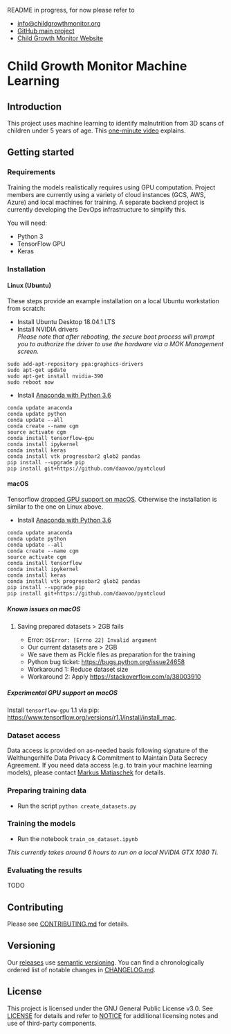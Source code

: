 README in progress, for now please refer to
- info@childgrowthmonitor.org
- [GitHub main project](https://github.com/Welthungerhilfe/ChildGrowthMonitor/)
- [Child Growth Monitor Website](https://childgrowthmonitor.org)

# Child Growth Monitor Machine Learning

## Introduction
This project uses machine learning to identify malnutrition from 3D scans of children under 5 years of age. This [one-minute video](https://www.youtube.com/watch?v=f2doV43jdwg) explains.

## Getting started

### Requirements
Training the models realistically requires using GPU computation. Project members are currently using a variety of cloud instances (GCS, AWS, Azure) and local machines for training. A separate backend project is currently developing the DevOps infrastructure to simplify this.

You will need:
* Python 3
* TensorFlow GPU
* Keras

### Installation

#### Linux (Ubuntu)

These steps provide an example installation on a local Ubuntu workstation from scratch:
* Install Ubuntu Desktop 18.04.1 LTS
* Install NVIDIA drivers  
*Please note that after rebooting, the secure boot process will prompt you to authorize the driver to use the hardware via a MOK Management screen.*
```
sudo add-apt-repository ppa:graphics-drivers
sudo apt-get update
sudo apt-get install nvidia-390
sudo reboot now
```
* Install [Anaconda with Python 3.6](https://www.anaconda.com/download)
```conda update conda
conda update anaconda
conda update python
conda update --all
conda create --name cgm
source activate cgm
conda install tensorflow-gpu
conda install ipykernel
conda install keras
conda install vtk progressbar2 glob2 pandas
pip install --upgrade pip
pip install git+https://github.com/daavoo/pyntcloud
```

#### macOS

Tensorflow [dropped GPU support on macOS](https://www.tensorflow.org/install/install_mac). Otherwise the installation is similar to the one on Linux above.

* Install [Anaconda with Python 3.6](https://www.anaconda.com/download)
```conda update conda
conda update anaconda
conda update python
conda update --all
conda create --name cgm
source activate cgm
conda install tensorflow
conda install ipykernel
conda install keras
conda install vtk progressbar2 glob2 pandas
pip install --upgrade pip
pip install git+https://github.com/daavoo/pyntcloud
```

##### Known issues on macOS

1. Saving prepared datasets > 2GB fails

   * Error: `OSError: [Errno 22] Invalid argument`
   * Our current datasets are > 2GB
   * We save them as Pickle files as preparation for the training
   * Python bug ticket: https://bugs.python.org/issue24658
   * Workaround 1: Reduce dataset size
   * Workaround 2: Apply https://stackoverflow.com/a/38003910

##### Experimental GPU support on macOS

Install `tensorflow-gpu` 1.1 via pip: https://www.tensorflow.org/versions/r1.1/install/install_mac.

### Dataset access
Data access is provided on as-needed basis following signature of the Welthungerhilfe Data Privacy & Commitment to
Maintain Data Secrecy Agreement. If you need data access (e.g. to train your machine learning models),
please contact [Markus Matiaschek](mailto:mmatiaschek@gmail.com) for details.

### Preparing training data
* Run the script `python create_datasets.py`

### Training the models
* Run the notebook `train_on_dataset.ipynb`

*This currently takes around 6 hours to run on a local NVIDIA GTX 1080 Ti.*

### Evaluating the results
TODO

## Contributing

Please see [CONTRIBUTING.md](CONTRIBUTING.md) for details.

## Versioning

Our [releases](https://github.com/Welthungerhilfe/cgm-ml/releases) use [semantic versioning](http://semver.org). You can find a chronologically ordered list of notable changes in [CHANGELOG.md](CHANGELOG.md).

## License

This project is licensed under the GNU General Public License v3.0. See [LICENSE](LICENSE) for details and refer to [NOTICE](NOTICE) for additional licensing notes and use of third-party components.
